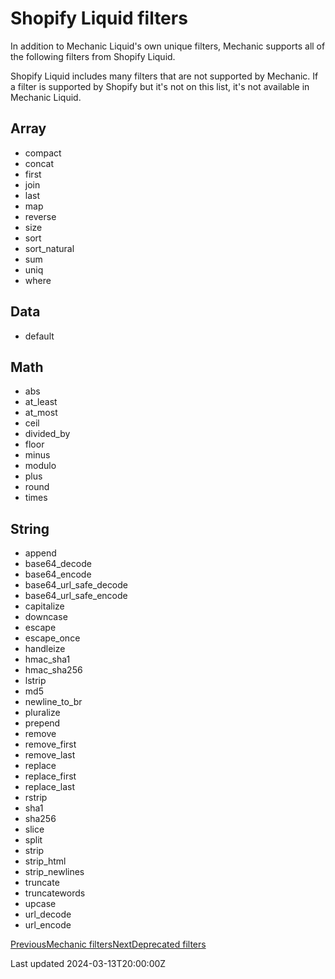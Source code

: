 # Shopify Liquid filters

In addition to Mechanic Liquid's own unique filters, Mechanic supports all of the following filters from Shopify Liquid.

Shopify Liquid includes many filters that are not supported by Mechanic. If a filter is supported by Shopify but it's not on this list, it's not available in Mechanic Liquid.

## Array

- compact
- concat
- first
- join
- last
- map
- reverse
- size
- sort
- sort\_natural
- sum
- uniq
- where

## Data

- default

## Math

- abs
- at\_least
- at\_most
- ceil
- divided\_by
- floor
- minus
- modulo
- plus
- round
- times

## String

- append
- base64\_decode
- base64\_encode
- base64\_url\_safe\_decode
- base64\_url\_safe\_encode
- capitalize
- downcase
- escape
- escape\_once
- handleize
- hmac\_sha1
- hmac\_sha256
- lstrip
- md5
- newline\_to\_br
- pluralize
- prepend
- remove
- remove\_first
- remove\_last
- replace
- replace\_first
- replace\_last
- rstrip
- sha1
- sha256
- slice
- split
- strip
- strip\_html
- strip\_newlines
- truncate
- truncatewords
- upcase
- url\_decode
- url\_encode

[PreviousMechanic filters](/platform/liquid/filters)[NextDeprecated filters](/platform/liquid/filters/deprecated)

Last updated 2024-03-13T20:00:00Z